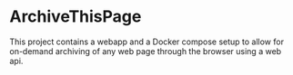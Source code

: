 ArchiveThisPage
===============

This project contains a webapp and a Docker compose setup to 
allow for on-demand archiving of any web page through the browser
using a web api.
